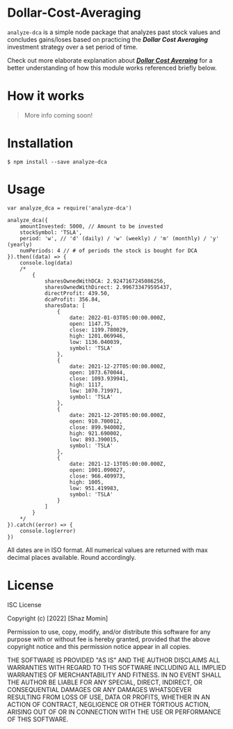 # Dollar-Cost-Averaging

```analyze-dca``` is a simple node package that analyzes past stock values and concludes gains/loses based on practicing the ***Dollar Cost Averaging*** investment strategy over a set period of time.

Check out more elaborate explanation about [***Dollar Cost Averaing***](https://www.investopedia.com/terms/d/dollarcostaveraging.asp) for a better understanding of how this module works referenced briefly below.

# How it works
> More info coming soon!

# Installation
```
$ npm install --save analyze-dca
```

# Usage
```
var analyze_dca = require('analyze-dca')

analyze_dca({
    amountInvested: 5000, // Amount to be invested
    stockSymbol: 'TSLA',
    period: 'w', // 'd' (daily) / 'w' (weekly) / 'm' (monthly) / 'y' (yearly)
    numPeriods: 4 // # of periods the stock is bought for DCA
}).then((data) => {
    console.log(data)
    /*
        {
            sharesOwnedWithDCA: 2.9247167245086256,
            sharesOwnedWithDirect: 2.996733479595437,
            directProfit: 439.50,
            dcaProfit: 356.84,
            sharesData: [
                {
                    date: 2022-01-03T05:00:00.000Z,
                    open: 1147.75,
                    close: 1199.780029,
                    high: 1201.069946,
                    low: 1136.040039,
                    symbol: 'TSLA'
                },
                {
                    date: 2021-12-27T05:00:00.000Z,
                    open: 1073.670044,
                    close: 1093.939941,
                    high: 1117,
                    low: 1070.719971,
                    symbol: 'TSLA'
                },
                {
                    date: 2021-12-20T05:00:00.000Z,
                    open: 910.700012,
                    close: 899.940002,
                    high: 921.690002,
                    low: 893.390015,
                    symbol: 'TSLA'
                },
                {
                    date: 2021-12-13T05:00:00.000Z,
                    open: 1001.090027,
                    close: 966.409973,
                    high: 1005,
                    low: 951.419983,
                    symbol: 'TSLA'
                }
            ]
        }
    */
}).catch((error) => {
    console.log(error)
})

```

All dates are in ISO format. All numerical values are returned with max decimal places available. Round accordingly.

# License

ISC License

Copyright (c) [2022] [Shaz Momin]

Permission to use, copy, modify, and/or distribute this software for any purpose with or without fee is hereby granted, provided that the above copyright notice and this permission notice appear in all copies.

THE SOFTWARE IS PROVIDED "AS IS" AND THE AUTHOR DISCLAIMS ALL WARRANTIES WITH REGARD TO THIS SOFTWARE INCLUDING ALL IMPLIED WARRANTIES OF MERCHANTABILITY AND FITNESS. IN NO EVENT SHALL THE AUTHOR BE LIABLE FOR ANY SPECIAL, DIRECT, INDIRECT, OR CONSEQUENTIAL DAMAGES OR ANY DAMAGES WHATSOEVER RESULTING FROM LOSS OF USE, DATA OR PROFITS, WHETHER IN AN ACTION OF CONTRACT, NEGLIGENCE OR OTHER TORTIOUS ACTION, ARISING OUT OF OR IN CONNECTION WITH THE USE OR PERFORMANCE OF THIS SOFTWARE.